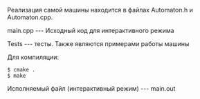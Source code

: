 Реализация самой машины находится в файлах Automaton.h и Automaton.cpp.

main.cpp --- Исходный код для интерактивного режима

Tests --- тесты. Также являются примерами работы машины

Для компиляции: 
```
$ cmake .
$ make
```
Исполняемый файл (интерактивный режим) --- main.out